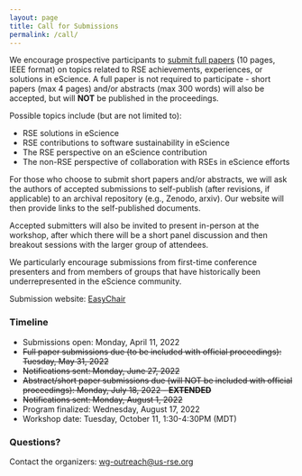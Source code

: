 ```yaml
---
layout: page
title: Call for Submissions
permalink: /call/
---
```


We encourage prospective participants to [submit full papers](https://www.escience-conference.org/2022/call-for-papers)
(10 pages, IEEE format) on topics related to RSE achievements, experiences, or
solutions in eScience. A full paper is not required to participate - short
papers (max 4 pages) and/or abstracts (max 300 words) will also be accepted,
but will **NOT** be published in the proceedings.

Possible topics include (but are not limited to):
- RSE solutions in eScience
- RSE contributions to software sustainability in eScience
- The RSE perspective on an eScience contribution
- The non-RSE perspective of collaboration with RSEs in eScience efforts

For those who choose to submit short papers and/or abstracts,
we will ask the authors of accepted submissions to self-publish (after
revisions, if applicable) to an archival repository (e.g., Zenodo, arxiv). Our
website will then provide links to the self-published documents.

Accepted submitters will also be invited to present in-person at
the workshop, after which there will be a short panel discussion and then breakout
sessions with the larger group of attendees.

We particularly encourage submissions from first-time conference presenters
and from members of groups that have historically been underrepresented in the
eScience community.

Submission website:
[EasyChair](https://easychair.org/conferences/?conf=rseescience2022)

### Timeline

- Submissions open:  Monday, April 11, 2022
- ~~Full paper submissions due (to be included with official proceedings):  Tuesday, May 31, 2022~~
- ~~Notifications sent:  Monday, June 27, 2022~~
- ~~Abstract/short paper submissions due (will NOT be included with official proceedings): Monday, July 18, 2022 - **EXTENDED**~~
- ~~Notifications sent:  Monday, August 1, 2022~~
- Program finalized:  Wednesday, August 17, 2022
- Workshop date:  Tuesday, October 11, 1:30-4:30PM (MDT)

### Questions?

Contact the organizers: [wg-outreach@us-rse.org](mailto:wg-outreach@us-rse.org)


